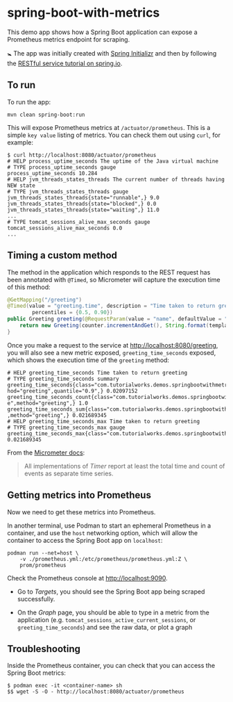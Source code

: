 # spring-boot-with-metrics

This demo app shows how a Spring Boot application can expose a Prometheus metrics endpoint for scraping.

🚼 The app was initially created with [Spring Initializr][init] and then by following the [RESTful service tutorial on spring.io][rest-tutorial].

## To run

To run the app:

    mvn clean spring-boot:run

This will expose Prometheus metrics at `/actuator/prometheus`. This is a simple `key value` listing of metrics. You can check them out using `curl`, for example:

    $ curl http://localhost:8080/actuator/prometheus
    # HELP process_uptime_seconds The uptime of the Java virtual machine
    # TYPE process_uptime_seconds gauge
    process_uptime_seconds 10.284
    # HELP jvm_threads_states_threads The current number of threads having NEW state
    # TYPE jvm_threads_states_threads gauge
    jvm_threads_states_threads{state="runnable",} 9.0
    jvm_threads_states_threads{state="blocked",} 0.0
    jvm_threads_states_threads{state="waiting",} 11.0
    ...
    # TYPE tomcat_sessions_alive_max_seconds gauge
    tomcat_sessions_alive_max_seconds 0.0
    ...    

## Timing a custom method

The method in the application which responds to the REST request has been annotated with `@Timed`, so Micrometer will capture the execution time of this method:

```java
@GetMapping("/greeting")
@Timed(value = "greeting.time", description = "Time taken to return greeting",
        percentiles = {0.5, 0.90})
public Greeting greeting(@RequestParam(value = "name", defaultValue = "World") String name) {
    return new Greeting(counter.incrementAndGet(), String.format(template, name));
}
```

Once you make a request to the service at <http://localhost:8080/greeting>, you will also see a new metric exposed, `greeting_time_seconds` exposed, which shows the execution time of the `greeting` method:

    # HELP greeting_time_seconds Time taken to return greeting
    # TYPE greeting_time_seconds summary
    greeting_time_seconds{class="com.tutorialworks.demos.springbootwithmetrics.GreetingController",exception="none",met
    hod="greeting",quantile="0.9",} 0.02097152
    greeting_time_seconds_count{class="com.tutorialworks.demos.springbootwithmetrics.GreetingController",exception="non
    e",method="greeting",} 1.0
    greeting_time_seconds_sum{class="com.tutorialworks.demos.springbootwithmetrics.GreetingController",exception="none"
    ,method="greeting",} 0.021689345
    # HELP greeting_time_seconds_max Time taken to return greeting
    # TYPE greeting_time_seconds_max gauge
    greeting_time_seconds_max{class="com.tutorialworks.demos.springbootwithmetrics.GreetingController",exception="none",method="greeting",} 0.021689345


From the [Micrometer docs][timerdocs]:

> All implementations of _Timer_ report at least the total time and count of events as separate time series.

## Getting metrics into Prometheus

Now we need to get these metrics into Prometheus.

In another terminal, use Podman to start an ephemeral Prometheus in a container, and use the `host` networking option, which will allow the container to access the Spring Boot app on `localhost`:

    podman run --net=host \
        -v ./prometheus.yml:/etc/prometheus/prometheus.yml:Z \
        prom/prometheus

Check the Prometheus console at <http://localhost:9090>.

- Go to _Targets_, you should see the Spring Boot app being scraped successfully.

- On the _Graph_ page, you should be able to type in a metric from the application (e.g. `tomcat_sessions_active_current_sessions`, or `greeting_time_seconds`) and see the raw data, or plot a graph

## Troubleshooting

Inside the Prometheus container, you can check that you can access the Spring Boot metrics:

    $ podman exec -it <container-name> sh
    $$ wget -S -O - http://localhost:8080/actuator/prometheus


[rest-tutorial]: https://spring.io/guides/gs/rest-service/
[init]: https://start.spring.io
[timerdocs]: https://micrometer.io/docs/concepts#_timers
